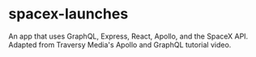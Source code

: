 # spacex-launches

An app that uses GraphQL, Express, React, Apollo, and the SpaceX API. Adapted from Traversy Media's Apollo and GraphQL tutorial video.
